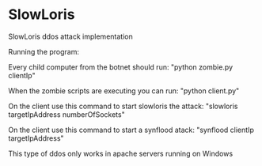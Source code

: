 # SlowLoris
SlowLoris ddos attack implementation

Running the program:

Every child computer from the botnet should run: "python zombie.py clientIp"

When the zombie scripts are executing you can run: "python client.py"

On the client use this command to start slowloris the attack: "slowloris targetIpAddress numberOfSockets"

On the client use this command to start a synflood atack: "synflood clientIp targetIpAddress"

This type of ddos only works in apache servers running on Windows
